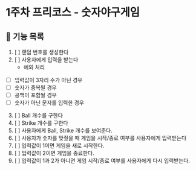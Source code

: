 # 1주차 프리코스 - 숫자야구게임

## 🚀 기능 목록
1. [ ] 랜덤 번호를 생성한다
2. [ ] 사용자에게 입력을 받는다
   * 예외 처리
  - [ ] 입력값이 3자리 수가 아닌 경우
  - [ ] 숫자가 중복될 경우
  - [ ] 공백이 포함될 경우
  - [ ] 숫자가 아닌 문자를 입력한 경우
3. [ ] Ball 개수를 구한다
4. [ ] Strike 개수를 구한다
5. [ ] 사용자에게 Ball, Strike 개수를 보여준다.
6. [ ] 사용자가 숫자를 맞췄을 때 게임을 시작/종료 여부를 사용자에게 입력받는다
7. [ ] 입력값이 1이면 게임을 새로 시작한다.
8. [ ] 입력값이 2이면 게임을 종료한다.
9. [ ] 입력값이 1과 2가 아니면 게임 시작/종료 여부를 사용자에게 다시 입력받는다.

